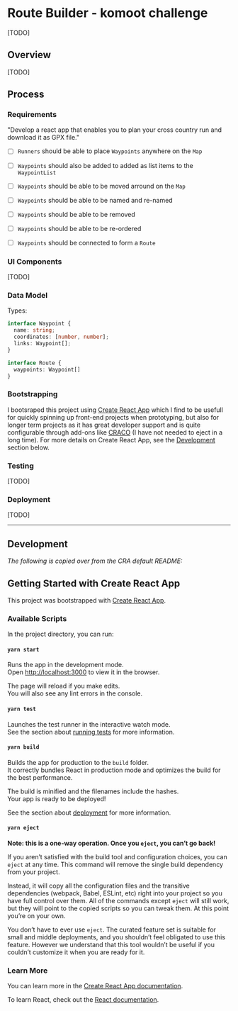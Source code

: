 # Route Builder - komoot challenge
[TODO]

## Overview
[TODO]

## Process

### Requirements
"Develop a react app that enables you to plan your cross country run and download it as GPX file."
- [ ] `Runners` should be able to place `Waypoints` anywhere on the `Map`
- [ ] `Waypoints` should also be added to added as list items to the `WaypointList`
- [ ] `Waypoints` should be able to be moved arround on the `Map`
- [ ] `Waypoints` should be able to be named and re-named
- [ ] `Waypoints` should be able to be removed
- [ ] `Waypoints` should be able to be re-ordered
- [ ] `Waypoints` should be connected to form a `Route`


### UI Components
[TODO]

### Data Model
Types:
```typescript
interface Waypoint {
  name: string;
  coordinates: [number, number];
  links: Waypoint[];
}

interface Route {
  waypoints: Waypoint[]
}
```

### Bootstrapping
I bootsraped this project using [Create React App](https://github.com/facebook/create-react-app) which I find to be usefull for quickly spinning up front-end projects when prototyping, but also for longer term projects as it has great developer support and is quite configurable through add-ons like [CRACO](https://github.com/gsoft-inc/craco) (I have not needed to eject in a long time). For more details on Create React App, see the [Development](#development) section below.

### Testing
[TODO]

### Deployment
[TODO]

------------------
## Development
*The following is copied over from the CRA default README:*

## Getting Started with Create React App

This project was bootstrapped with [Create React App](https://github.com/facebook/create-react-app).

### Available Scripts

In the project directory, you can run:

#### `yarn start`

Runs the app in the development mode.\
Open [http://localhost:3000](http://localhost:3000) to view it in the browser.

The page will reload if you make edits.\
You will also see any lint errors in the console.

#### `yarn test`

Launches the test runner in the interactive watch mode.\
See the section about [running tests](https://facebook.github.io/create-react-app/docs/running-tests) for more information.

#### `yarn build`

Builds the app for production to the `build` folder.\
It correctly bundles React in production mode and optimizes the build for the best performance.

The build is minified and the filenames include the hashes.\
Your app is ready to be deployed!

See the section about [deployment](https://facebook.github.io/create-react-app/docs/deployment) for more information.

#### `yarn eject`

**Note: this is a one-way operation. Once you `eject`, you can’t go back!**

If you aren’t satisfied with the build tool and configuration choices, you can `eject` at any time. This command will remove the single build dependency from your project.

Instead, it will copy all the configuration files and the transitive dependencies (webpack, Babel, ESLint, etc) right into your project so you have full control over them. All of the commands except `eject` will still work, but they will point to the copied scripts so you can tweak them. At this point you’re on your own.

You don’t have to ever use `eject`. The curated feature set is suitable for small and middle deployments, and you shouldn’t feel obligated to use this feature. However we understand that this tool wouldn’t be useful if you couldn’t customize it when you are ready for it.

### Learn More

You can learn more in the [Create React App documentation](https://facebook.github.io/create-react-app/docs/getting-started).

To learn React, check out the [React documentation](https://reactjs.org/).
